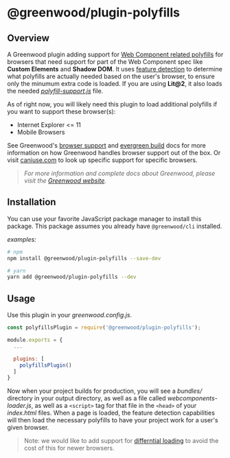 # @greenwood/plugin-polyfills

## Overview
A Greenwood plugin adding support for [Web Component related polyfills](https://github.com/webcomponents/polyfills) for browsers that need support for part of the Web Component spec like **Custom Elements** and **Shadow DOM**.  It uses [feature detection](https://github.com/webcomponents/polyfills/tree/master/packages/webcomponentsjs#using-webcomponents-loaderjs) to determine what polyfills are actually needed based on the user's browser, to ensure only the minumum extra code is loaded.  If you are using **Lit@2**, it also loads the needed [_polyfill-support.js_](https://lit.dev/docs/tools/requirements/#polyfills) file.

As of right now, you will likely need this plugin to load additional polyfills if you want to support these browser(s):

- Internet Explorer <= 11
- Mobile Browsers

See Greenwood's [browser support](https://www.greenwoodjs.io/about/how-it-works#browser-support) and [evergreen build](https://www.greenwoodjs.io/about/how-it-works#evergreen-build) docs for more information on how Greenwood handles browser support out of the box.  Or visit [caniuse.com](https://caniuse.com/) to look up specific support for specific browsers.

> _For more information and complete docs about Greenwood, please visit the [Greenwood website](https://www.greenwoodjs.io/)._

## Installation
You can use your favorite JavaScript package manager to install this package.  This package assumes you already have `@greenwood/cli` installed.

_examples:_
```bash
# npm
npm install @greenwood/plugin-polyfills --save-dev

# yarn
yarn add @greenwood/plugin-polyfills --dev
```

## Usage
Use this plugin in your _greenwood.config.js_.

```javascript
const polyfillsPlugin = require('@greenwood/plugin-polyfills');

module.exports = {
  ...

  plugins: [
    polyfillsPlugin()
  ]
}
```

Now when your project builds for production, you will see a _bundles/_ directory in your output directory, as well as a file called _webcomponents-loader.js_, as well as a `<script>` tag for that file in the  `<head>` of your _index.html_ files.  When a page is loaded, the feature detection capabilities will then load the necessary polyfills to have your project work for a user's given browser.

> Note: we would like to add support for [differntial loading](https://github.com/ProjectEvergreen/greenwood/issues/224) to avoid the cost of this for newer browsers.